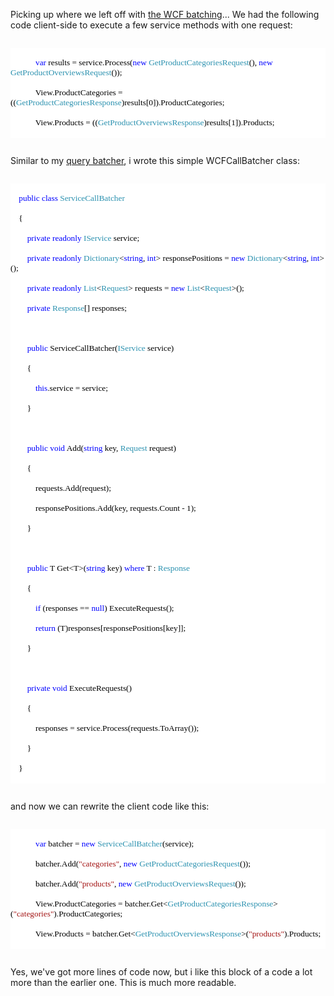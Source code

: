 Picking up where we left off with <a href="http://davybrion.com/blog/2008/06/batching-wcf-calls/">the WCF batching</a>... We had the following code client-side to execute a few service methods with one request:

<code>
<div style="font-family: Consolas; font-size: 10pt; color: black; background: white;">
<p style="margin: 0px;">&nbsp;&nbsp;&nbsp; &nbsp;&nbsp;&nbsp; &nbsp;&nbsp;&nbsp; <span style="color: blue;">var</span> results = service.Process(<span style="color: blue;">new</span> <span style="color: #2b91af;">GetProductCategoriesRequest</span>(), <span style="color: blue;">new</span> <span style="color: #2b91af;">GetProductOverviewsRequest</span>());</p>
<p style="margin: 0px;">&nbsp;&nbsp;&nbsp; &nbsp;&nbsp;&nbsp; &nbsp;&nbsp;&nbsp; View.ProductCategories = ((<span style="color: #2b91af;">GetProductCategoriesResponse</span>)results[0]).ProductCategories;</p>
<p style="margin: 0px;">&nbsp;&nbsp;&nbsp; &nbsp;&nbsp;&nbsp; &nbsp;&nbsp;&nbsp; View.Products = ((<span style="color: #2b91af;">GetProductOverviewsResponse</span>)results[1]).Products;</p>
</div>
</code>

Similar to my <a href="http://davybrion.com/blog/2008/06/the-query-batcher/">query batcher</a>, i wrote this simple WCFCallBatcher class:

<code>
<div style="font-family: Consolas; font-size: 10pt; color: black; background: white;">
<p style="margin: 0px;">&nbsp;&nbsp;&nbsp; <span style="color: blue;">public</span> <span style="color: blue;">class</span> <span style="color: #2b91af;">ServiceCallBatcher</span></p>
<p style="margin: 0px;">&nbsp;&nbsp;&nbsp; {</p>
<p style="margin: 0px;">&nbsp;&nbsp;&nbsp; &nbsp;&nbsp;&nbsp; <span style="color: blue;">private</span> <span style="color: blue;">readonly</span> <span style="color: #2b91af;">IService</span> service;</p>
<p style="margin: 0px;">&nbsp;&nbsp;&nbsp; &nbsp;&nbsp;&nbsp; <span style="color: blue;">private</span> <span style="color: blue;">readonly</span> <span style="color: #2b91af;">Dictionary</span>&lt;<span style="color: blue;">string</span>, <span style="color: blue;">int</span>&gt; responsePositions = <span style="color: blue;">new</span> <span style="color: #2b91af;">Dictionary</span>&lt;<span style="color: blue;">string</span>, <span style="color: blue;">int</span>&gt;();</p>
<p style="margin: 0px;">&nbsp;&nbsp;&nbsp; &nbsp;&nbsp;&nbsp; <span style="color: blue;">private</span> <span style="color: blue;">readonly</span> <span style="color: #2b91af;">List</span>&lt;<span style="color: #2b91af;">Request</span>&gt; requests = <span style="color: blue;">new</span> <span style="color: #2b91af;">List</span>&lt;<span style="color: #2b91af;">Request</span>&gt;();</p>
<p style="margin: 0px;">&nbsp;&nbsp;&nbsp; &nbsp;&nbsp;&nbsp; <span style="color: blue;">private</span> <span style="color: #2b91af;">Response</span>[] responses;</p>
<p style="margin: 0px;">&nbsp;</p>
<p style="margin: 0px;">&nbsp;&nbsp;&nbsp; &nbsp;&nbsp;&nbsp; <span style="color: blue;">public</span> ServiceCallBatcher(<span style="color: #2b91af;">IService</span> service)</p>
<p style="margin: 0px;">&nbsp;&nbsp;&nbsp; &nbsp;&nbsp;&nbsp; {</p>
<p style="margin: 0px;">&nbsp;&nbsp;&nbsp; &nbsp;&nbsp;&nbsp; &nbsp;&nbsp;&nbsp; <span style="color: blue;">this</span>.service = service;</p>
<p style="margin: 0px;">&nbsp;&nbsp;&nbsp; &nbsp;&nbsp;&nbsp; }</p>
<p style="margin: 0px;">&nbsp;</p>
<p style="margin: 0px;">&nbsp;&nbsp;&nbsp; &nbsp;&nbsp;&nbsp; <span style="color: blue;">public</span> <span style="color: blue;">void</span> Add(<span style="color: blue;">string</span> key, <span style="color: #2b91af;">Request</span> request)</p>
<p style="margin: 0px;">&nbsp;&nbsp;&nbsp; &nbsp;&nbsp;&nbsp; {</p>
<p style="margin: 0px;">&nbsp;&nbsp;&nbsp; &nbsp;&nbsp;&nbsp; &nbsp;&nbsp;&nbsp; requests.Add(request);</p>
<p style="margin: 0px;">&nbsp;&nbsp;&nbsp; &nbsp;&nbsp;&nbsp; &nbsp;&nbsp;&nbsp; responsePositions.Add(key, requests.Count - 1);</p>
<p style="margin: 0px;">&nbsp;&nbsp;&nbsp; &nbsp;&nbsp;&nbsp; }</p>
<p style="margin: 0px;">&nbsp;</p>
<p style="margin: 0px;">&nbsp;&nbsp;&nbsp; &nbsp;&nbsp;&nbsp; <span style="color: blue;">public</span> T Get&lt;T&gt;(<span style="color: blue;">string</span> key) <span style="color: blue;">where</span> T : <span style="color: #2b91af;">Response</span></p>
<p style="margin: 0px;">&nbsp;&nbsp;&nbsp; &nbsp;&nbsp;&nbsp; {</p>
<p style="margin: 0px;">&nbsp;&nbsp;&nbsp; &nbsp;&nbsp;&nbsp; &nbsp;&nbsp;&nbsp; <span style="color: blue;">if</span> (responses == <span style="color: blue;">null</span>) ExecuteRequests();</p>
<p style="margin: 0px;">&nbsp;&nbsp;&nbsp; &nbsp;&nbsp;&nbsp; &nbsp;&nbsp;&nbsp; <span style="color: blue;">return</span> (T)responses[responsePositions[key]];</p>
<p style="margin: 0px;">&nbsp;&nbsp;&nbsp; &nbsp;&nbsp;&nbsp; }</p>
<p style="margin: 0px;">&nbsp;</p>
<p style="margin: 0px;">&nbsp;&nbsp;&nbsp; &nbsp;&nbsp;&nbsp; <span style="color: blue;">private</span> <span style="color: blue;">void</span> ExecuteRequests()</p>
<p style="margin: 0px;">&nbsp;&nbsp;&nbsp; &nbsp;&nbsp;&nbsp; {</p>
<p style="margin: 0px;">&nbsp;&nbsp;&nbsp; &nbsp;&nbsp;&nbsp; &nbsp;&nbsp;&nbsp; responses = service.Process(requests.ToArray());</p>
<p style="margin: 0px;">&nbsp;&nbsp;&nbsp; &nbsp;&nbsp;&nbsp; }</p>
<p style="margin: 0px;">&nbsp;&nbsp;&nbsp; }</p>
</div>
</code>

and now we can rewrite the client code like this:

<code>
<div style="font-family: Consolas; font-size: 10pt; color: black; background: white;">
<p style="margin: 0px;">&nbsp;&nbsp;&nbsp; &nbsp;&nbsp;&nbsp; &nbsp;&nbsp;&nbsp; <span style="color: blue;">var</span> batcher = <span style="color: blue;">new</span> <span style="color: #2b91af;">ServiceCallBatcher</span>(service);</p>
<p style="margin: 0px;">&nbsp;&nbsp;&nbsp; &nbsp;&nbsp;&nbsp; &nbsp;&nbsp;&nbsp; batcher.Add(<span style="color: #a31515;">"categories"</span>, <span style="color: blue;">new</span> <span style="color: #2b91af;">GetProductCategoriesRequest</span>());</p>
<p style="margin: 0px;">&nbsp;&nbsp;&nbsp; &nbsp;&nbsp;&nbsp; &nbsp;&nbsp;&nbsp; batcher.Add(<span style="color: #a31515;">"products"</span>, <span style="color: blue;">new</span> <span style="color: #2b91af;">GetProductOverviewsRequest</span>());</p>
<p style="margin: 0px;">&nbsp;&nbsp;&nbsp; &nbsp;&nbsp;&nbsp; &nbsp;&nbsp;&nbsp; View.ProductCategories = batcher.Get&lt;<span style="color: #2b91af;">GetProductCategoriesResponse</span>&gt;(<span style="color: #a31515;">"categories"</span>).ProductCategories;</p>
<p style="margin: 0px;">&nbsp;&nbsp;&nbsp; &nbsp;&nbsp;&nbsp; &nbsp;&nbsp;&nbsp; View.Products = batcher.Get&lt;<span style="color: #2b91af;">GetProductOverviewsResponse</span>&gt;(<span style="color: #a31515;">"products"</span>).Products;</p>
</div>
</code>

Yes, we've got more lines of code now, but i like this block of a code a lot more than the earlier one. This is much more readable.
